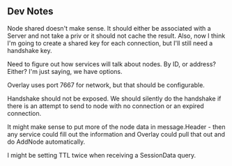 ## Dev Notes

Node shared doesn't make sense. It should either be associated with a Server
and not take a priv or it should not cache the result. Also, now I think I'm
going to create a shared key for each connection, but I'll still need a
handshake key.

Need to figure out how services will talk about nodes. By ID, or address?
Either? I'm just saying, we have options.

Overlay uses port 7667 for network, but that should be configurable.

Handshake should not be exposed. We should silently do the handshake if there
is an attempt to send to node with no connection or an expired connection.

It might make sense to put more of the node data in message.Header - then any
service could fill out the information and Overlay could pull that out and
do AddNode automatically.

I might be setting TTL twice when receiving a SessionData query.
